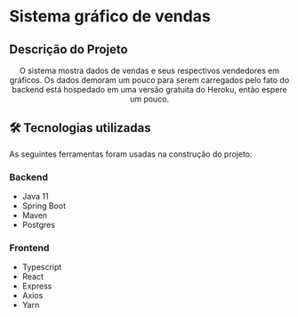 # Sistema gráfico de vendas

## Descrição do Projeto
<p align="center">O sistema mostra dados de vendas e seus respectivos vendedores em gráficos.
Os dados demoram um pouco para serem carregados pelo fato do backend está hospedado em uma 
versão gratuita do Heroku, então espere um pouco.</p>

## 🛠 Tecnologias utilizadas 

As seguintes ferramentas foram usadas na construção do projeto:

### Backend
- Java 11
- Spring Boot
- Maven
- Postgres

### Frontend
- Typescript
- React
- Express
- Axios
- Yarn

